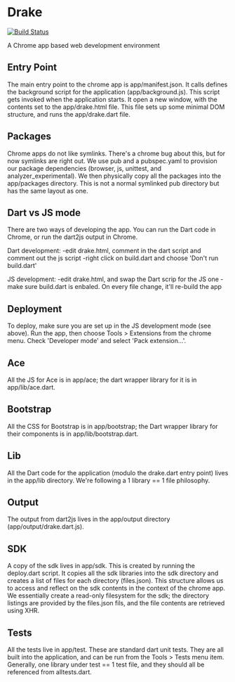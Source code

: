 # Drake

[![Build Status](https://drone.io/github.com/devoncarew/drake.dart/status.png)](https://drone.io/github.com/devoncarew/drake.dart/latest)

A Chrome app based web development environment

Entry Point
-----------
The main entry point to the chrome app is app/manifest.json. It calls defines
the background script for the application (app/background.js). This script gets
invoked when the application starts. It open a new window, with the contents 
set to the app/drake.html file. This file sets up some minimal DOM structure,
and runs the app/drake.dart file.

Packages
--------
Chrome apps do not like symlinks. There's a chrome bug about this, but for now
symlinks are right out. We use pub and a pubspec.yaml to provision our
package dependencies (browser, js, unittest, and analyzer_experimental). We
then physically copy all the packages into the app/packages directory. This
is not a normal symlinked pub directory but has the same layout as one.

Dart vs JS mode
---------------
There are two ways of developing the app. You can run the Dart code in Chrome,
or run the dart2js output in Chrome.

Dart development:
  -edit drake.html, comment in the dart script and comment out the js script
  -right click on build.dart and choose 'Don't run build.dart'

JS development:
  -edit drake.html, and swap the Dart scrip for the JS one
  -make sure build.dart is enbaled. On every file change, it'll re-build the app

Deployment
----------
To deploy, make sure you are set up in the JS development mode (see above). Run
the app, then choose Tools > Extensions from the chrome menu. Check 
'Developer mode' and select 'Pack extension...'. 

Ace
---
All the JS for Ace is in app/ace; the dart wrapper library for it is in
app/lib/ace.dart.

Bootstrap
---
All the CSS for Bootstrap is in app/bootstrap; the Dart wrapper library for 
their components is in app/lib/bootstrap.dart.

Lib
---
All the Dart code for the application (modulo the drake.dart entry point)
lives in the app/lib directory. We're following a 1 library == 1 file
philosophy. 

Output
------
The output from dart2js lives in the app/output directory
(app/output/drake.dart.js).

SDK
---
A copy of the sdk lives in app/sdk. This is created by running the deploy.dart 
script. It copies all the sdk libraries into the sdk directory and creates
a list of files for each directory (files.json). This structure allows us to
access and reflect on the sdk contents in the context of the chrome app. We
essentially create a read-only filesystem for the sdk; the directory listings
are provided by the files.json fils, and the file contents are retrieved using
XHR.

Tests
-----
All the tests live in app/test. These are standard dart unit tests. They are all
built into the application, and can be run from the Tools > Tests menu item.
Generally, one library under test == 1 test file, and they should all be
referenced from alltests.dart.
